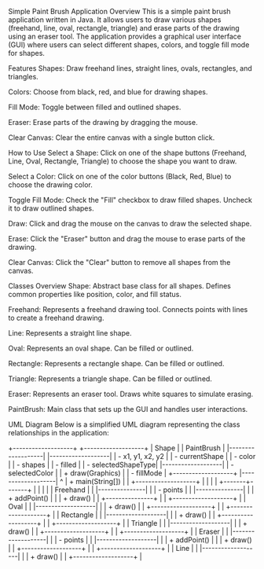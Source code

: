 Simple Paint Brush Application
Overview
This is a simple paint brush application written in Java. It allows users to draw various shapes (freehand, line, oval, rectangle, triangle) and erase parts of the drawing using an eraser tool. The application provides a graphical user interface (GUI) where users can select different shapes, colors, and toggle fill mode for shapes.

Features
Shapes: Draw freehand lines, straight lines, ovals, rectangles, and triangles.

Colors: Choose from black, red, and blue for drawing shapes.

Fill Mode: Toggle between filled and outlined shapes.

Eraser: Erase parts of the drawing by dragging the mouse.

Clear Canvas: Clear the entire canvas with a single button click.

How to Use
Select a Shape: Click on one of the shape buttons (Freehand, Line, Oval, Rectangle, Triangle) to choose the shape you want to draw.

Select a Color: Click on one of the color buttons (Black, Red, Blue) to choose the drawing color.

Toggle Fill Mode: Check the "Fill" checkbox to draw filled shapes. Uncheck it to draw outlined shapes.

Draw: Click and drag the mouse on the canvas to draw the selected shape.

Erase: Click the "Eraser" button and drag the mouse to erase parts of the drawing.

Clear Canvas: Click the "Clear" button to remove all shapes from the canvas.

Classes Overview
Shape: Abstract base class for all shapes. Defines common properties like position, color, and fill status.

Freehand: Represents a freehand drawing tool. Connects points with lines to create a freehand drawing.

Line: Represents a straight line shape.

Oval: Represents an oval shape. Can be filled or outlined.

Rectangle: Represents a rectangle shape. Can be filled or outlined.

Triangle: Represents a triangle shape. Can be filled or outlined.

Eraser: Represents an eraser tool. Draws white squares to simulate erasing.

PaintBrush: Main class that sets up the GUI and handles user interactions.

UML Diagram
Below is a simplified UML diagram representing the class relationships in the application:

+-------------------+       +-------------------+
|     Shape         |       |    PaintBrush     |
|-------------------|       |-------------------|
| - x1, y1, x2, y2  |       | - currentShape    |
| - color           |       | - shapes          |
| - filled          |       | - selectedShapeType|
|-------------------|       | - selectedColor   |
| + draw(Graphics)  |       | - fillMode        |
+-------------------+       |-------------------|
        ^                   | + main(String[])  |
        |                   +-------------------+
        |                           |
        |                           |
+-------+-------+                   |
|               |                   |
|  Freehand     |                   |
|---------------|                   |
| - points      |                   |
|---------------|                   |
| + addPoint()  |                   |
| + draw()      |                   |
+---------------+                   |
                                    |
+-------------------+               |
|     Oval          |               |
|-------------------|               |
| + draw()          |               |
+-------------------+               |
                                    |
+-------------------+               |
|   Rectangle       |               |
|-------------------|               |
| + draw()          |               |
+-------------------+               |
                                    |
+-------------------+               |
|   Triangle        |               |
|-------------------|               |
| + draw()          |               |
+-------------------+               |
                                    |
+-------------------+               |
|     Eraser        |               |
|-------------------|               |
| - points          |               |
|-------------------|               |
| + addPoint()      |               |
| + draw()          |               |
+-------------------+               |
                                    |
+-------------------+               |
|     Line          |               |
|-------------------|               |
| + draw()          |               |
+-------------------+               |
